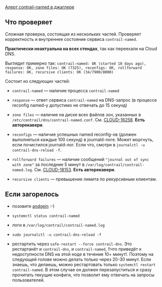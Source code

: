 [Алерт contrail-named в джаглере](https://juggler.yandex-team.ru/aggregate_checks/?query=service%3Dcontrail-named)

## Что проверяет

Сложная проверка, состоящая из нескольких частей. Проверяет корректность и внутреннее состояние сервиса `contrail-named`.

**Практически неактуальна на всех стендах**, так как переехали на Cloud DNS.

Выглядит примерно так: `contrail-named: OK (started 10 days ago), response: OK, zone files: OK (7325), reconfigs: OK, rollforward failures: OK, recursive clients: OK (34/7900/8000)`

Состоит из следующих частей:

- `contrail-named` — наличие процесса `contrail-named`

- `response` — ответ сервиса `contrail-named` на DNS-запрос (в процессе reconfig named-у допустимо не отвечать до 15 секунд)

- `zone files` — наличие на диске всех файлов зон, указанных в `/etc/contrail/dns/contrail-named.conf`. См. [CLOUD-16258](https://st.yandex-team.ru/CLOUD-16258). **Есть авторекавери**.

- `reconfigs` — наличие успешных named reconfig-ов (должен выполняться каждые 100 секунд) в journald-логе. Может моргнуть, если почистился journald-лог. Если что, смотри в `journalctl -u contrail-dns-reload -f`.

- `rollforward failures` — наличие сообщений `"journal out of sync with zone"` за последние 5 минут в `/var/log/contrail/contrail-named.log`. См. [CLOUD-18153](https://st.yandex-team.ru/CLOUD-18153). **Есть авторекавери**.

- `recursive clients` — превышение лимита по рекурсивным клиентам. 

## Если загорелось

- позовите [andgein](https://staff.yandex-team.ru/andgein) :-)

- `systemctl status contrail-named`

- логи в `/var/log/contrail/contrail-named.log`

- `sudo journalctl -u contrail-dns-reload -f`

- рестартить через `safe-restart --force contrail-dns`. Это рестартанёт и `contrail-dns`, и `contrail-named`, !!что приведёт к недоступности DNS на этой ноде в течение 10+ минут!. Поэтому на следующей голове можно делать только через 20-30 минут. Если знаешь, что делаешь, можно рестартовать только `systemctl restart contrail-named`. В этом случае он должен перезапуститься и сразу прочитать текущие конфиги, что позволит ему отвечать на запросы пользователей.
